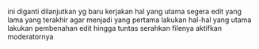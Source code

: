 ini diganti dilanjutkan yg baru
kerjakan hal yang utama
segera edit yang lama
yang terakhir agar menjadi yang pertama
lakukan hal-hal yang utama
lakukan pembenahan
edit hingga tuntas
serahkan filenya
aktifkan moderatornya
